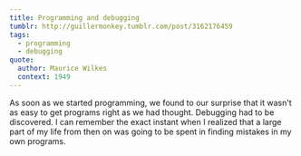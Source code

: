 ```yaml
---
title: Programming and debugging
tumblr: http://guillermonkey.tumblr.com/post/3162176459
tags:
  - programming
  - debugging
quote:
  author: Maurice Wilkes
  context: 1949
---
```


As soon as we started programming, we found to our surprise that it wasn't as easy to get programs right as we had thought. Debugging had to be discovered. I can remember the exact instant when I realized that a large part of my life from then on was going to be spent in finding mistakes in my own programs.
